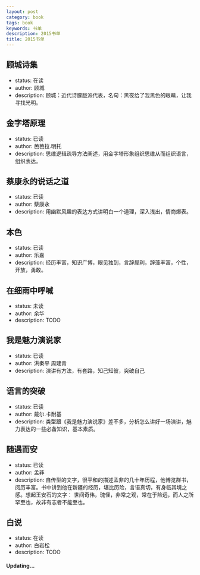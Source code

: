 ```yaml
---
layout: post
category: book
tags: book
keywords: 书单
description: 2015书单
title: 2015书单
---
```


顾城诗集
---
* status: 在读
* author: 顾城
* description: 顾城：近代诗朦胧派代表，名句：黑夜给了我黑色的眼睛，让我寻找光明。

金字塔原理
---
* status: 已读
* author: 芭芭拉.明托
* description: 思维逻辑疏导方法阐述，用金字塔形象组织思维从而组织语言，组织表达。

蔡康永的说话之道
---
* status: 已读
* author: 蔡康永
* description: 用幽默风趣的表达方式讲明白一个道理，深入浅出，情商爆表。

本色
---
* status: 已读
* author: 乐嘉
* description: 经历丰富，知识广博，眼见独到，言辞犀利，辞藻丰富，个性，开放，勇敢。

在细雨中呼喊
---
* status: 未读
* author: 余华
* description: TODO

我是魅力演说家
---
* status: 已读
* author: 洪秦平 周建青
* description: 演讲有方法，有套路，知己知彼，突破自己

语言的突破
---
* status: 已读
* author: 戴尔.卡耐基
* description: 类型跟《我是魅力演说家》差不多，分析怎么讲好一场演讲，魅力表达的一些必备知识，基本素质。

随遇而安
---
* status: 已读
* author: 孟非
* description: 自传型的文字，很平和的描述孟非的几十年历程，他博览群书，阅历丰富。书中讲到他在新疆的经历，堪比历险，言语真切，有身临其境之感。想起王安石的文字：
世间奇伟，瑰怪，非常之观，常在于险远，而人之所罕至也，故非有志者不能至也。

白说
---
* status: 在读
* author: 白岩松
* description: TODO

#### Updating...
